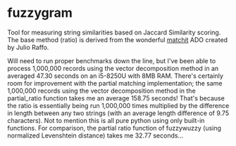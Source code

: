 # fuzzygram
Tool for measuring string similarities based on Jaccard Similarity scoring.  The base method (ratio) is derived from the wonderful [matchit](https://github.com/julioraffo/matchit) ADO created by Julio Raffo.

Will need to run proper benchmarks down the line, but I've been able to process 1,000,000 records using the vector decomposition method in an averaged 47.30 seconds on an i5-8250U with 8MB RAM.  There's certainly room for improvement with the partial matching implementation; the same 1,000,000 records using the vector decomposition method in the partial_ratio function takes me an average 158.75 seconds!  That's because the ratio is essentially being run 1,000,000 times multiplied by the difference in length between any two strings (with an average length difference of 9.75 characters).  Not to mention this is all pure python using only built-in functions.  For comparison, the partial ratio function of fuzzywuzzy (using normalized Levenshtein distance) takes me 32.77 seconds...
